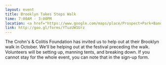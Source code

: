 ```yaml
---
layout: event
title: Brooklyn Takes Steps Walk
time: 7:00AM - 3:00PM
location: <a href="https://www.google.com/maps/place/Prospect+Park+Bandshell/@40.663348,-73.9765387,14z/data=!4m2!3m1!1s0x89c25b1b652da915:0x4f03686bcb67e3c8">Prospect Park Bandshell, Brookyln</a>
link: http://goo.gl/forms/YTuzUW1Urz
---
```

The Crohn's & Colitis Foundation has invited us to help out at their Brooklyn walk in October. We'll be helping out at the festival preceding the walk. Volunteers will be setting up, manning tents, and breaking down. If you cannot stay for the whole event, you can note that in the sign-up form.